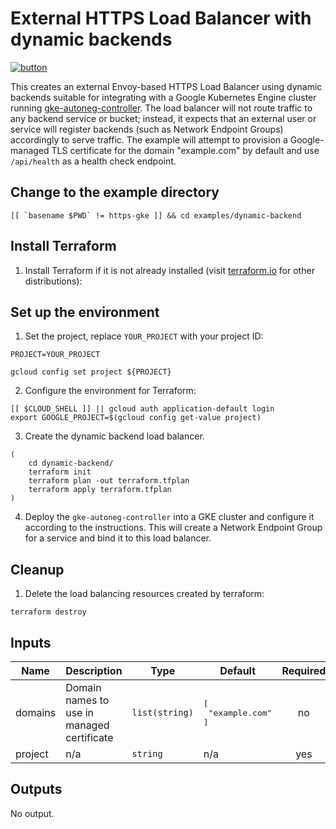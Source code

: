 # External HTTPS Load Balancer with dynamic backends

[![button](http://gstatic.com/cloudssh/images/open-btn.png)](https://console.cloud.google.com/cloudshell/open?git_repo=https://github.com/GoogleCloudPlatform/terraform-google-lb-http&working_dir=examples/dynamic-backend&page=shell&tutorial=README.md)

This creates an external Envoy-based HTTPS Load Balancer using dynamic
backends suitable for integrating with a Google Kubernetes Engine cluster
running [gke-autoneg-controller](https://github.com/GoogleCloudPlatform/gke-autoneg-controller).
The load balancer will not route traffic to any backend service or bucket;
instead, it expects that an external user or service will register backends
(such as Network Endpoint Groups) accordingly to serve traffic. The example
will attempt to provision a Google-managed TLS certificate for the domain
"example.com" by default and use `/api/health` as a health check endpoint.

## Change to the example directory

```
[[ `basename $PWD` != https-gke ]] && cd examples/dynamic-backend
```

## Install Terraform

1. Install Terraform if it is not already installed (visit [terraform.io](https://terraform.io) for other distributions):

## Set up the environment

1. Set the project, replace `YOUR_PROJECT` with your project ID:

```
PROJECT=YOUR_PROJECT
```

```
gcloud config set project ${PROJECT}
```

2. Configure the environment for Terraform:

```
[[ $CLOUD_SHELL ]] || gcloud auth application-default login
export GOOGLE_PROJECT=$(gcloud config get-value project)
```

3. Create the dynamic backend load balancer.

```
(
    cd dynamic-backend/
    terraform init
    terraform plan -out terraform.tfplan
    terraform apply terraform.tfplan
)
```

4. Deploy the `gke-autoneg-controller` into a GKE cluster and configure it according to the instructions. This will create a Network Endpoint Group for a service and bind it to this load balancer.


## Cleanup

1. Delete the load balancing resources created by terraform:

```
terraform destroy
```

<!-- BEGINNING OF PRE-COMMIT-TERRAFORM DOCS HOOK -->
## Inputs

| Name | Description | Type | Default | Required |
|------|-------------|------|---------|:--------:|
| domains | Domain names to use in managed certificate | `list(string)` | <pre>[<br>  "example.com"<br>]</pre> | no |
| project | n/a | `string` | n/a | yes |

## Outputs

No output.

<!-- END OF PRE-COMMIT-TERRAFORM DOCS HOOK -->
